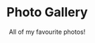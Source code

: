 ---
layout: gallery-by-date
title: Photo Gallery
heading: Photo Gallery
subtitle: All of my favourite photos!
meta_description: A gallery with all of the photos on beakandlens.com. 
separator: PHOTOS

intro: You have reached the photo gallery. Here you will find an endlessly scrolling page full of my favourite photos. These aren't ordered in any particular way. Simply continue scrolling until you reach the end if you wish to see all of my favourite photos! These were taken with various cameras and lenses. If you want more information about my current and former photography setups, check the <a href="/equipment/">equipment page</a>.
permalink: /gallery-by-date/
---